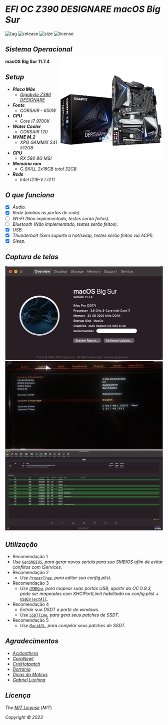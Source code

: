 # *EFI OC Z390 DESIGNARE macOS Big Sur*



![tag](https://img.shields.io/github/v/release/Gilberto-Mascena/Z390-DESIGNARE?include_prereleases)
![release](https://img.shields.io/github/release-date/Gilberto-Mascena/Z390-DESIGNARE)
![size](https://img.shields.io/github/repo-size/Gilberto-Mascena/Z390-DESIGNARE)
![license](https://img.shields.io/github/license/Gilberto-Mascena/Z390-DESIGNARE)
##

## *Sistema Operacional*

<img align="right" src="./Imagens/banner.png" alt="Z390 M GAMING" width="330">

**macOS** **Big Sur 11.7.4**

##

## *Setup*


- _**Placa Mãe**_
  - [*Gigabyte Z390 DESIGNARE*](https://www.gigabyte.com/br/Motherboard/Z390-DESIGNARE-rev-10#kf)
- _**Fonte**_
  - *CORSAIR - 650W*
- _**CPU**_
  - *Core I7 9700K*
- _**Water Cooler**_
  - *CORSAIR 120*
- _**NVME M.2**_
  - *XPG GAMMIX S41 512GB* 
- _**GPU**_
  - *RX 580 8G MSI*
- _**Memória ram**_
  - *G.SKILL 2x16GB total 32GB*
- _**Rede**_
  - *Intel I219-V / I211* 
##

## *O que funciona*

- [x] *Áudio.*
- [x] *Rede (ambas as portas de rede).*
- [ ] *WI-FI (Não implementado, testes serão feitos).*
- [ ] *Bluetooth (Não implementado, testes serão feitos).*
- [x] *USB.*
- [x] *Thunderbolt (Sem suporte a hot/swap, testes serão feitos via ACPI).*
- [x] *Sleep.*
##

## *Captura de telas*

![Sobre este Mac](./Imagens/about.jpeg)
![Bios](./Imagens/Bios.jpeg)
![Mapeamento USB](./Imagens/USBPorts.jpeg)
##

## *Utilização*

*  Recomendação 1
  * *Use [`GenSMBIOS`](https://github.com/corpnewt/GenSMBIOS), para gerar novos seriais para sua SMBIOS afim de evitar conflitos com iServices.*
* Recomendação 2
  * *Use [`ProperTree`](https://github.com/corpnewt/ProperTree), para editar sua config.plist.*     
* Recomendação 3
   * *Use [`USBMap`](https://github.com/corpnewt/USBMap), para mapear suas portas USB, apartir do OC 0.9.3, pode ser mapeadas com XHCIPortLimit habilitada no config.plist + [`USBInjectAll`](https://github.com/Sniki/OS-X-USB-Inject-All/releases).*
* Recomendação 4
  * *Extrair sua DSDT a partir do windows.*
  * *Use [`SSDTTime`](https://github.com/corpnewt/SSDTTime), para gera seus patches de SSDT.*    
* Recomendação 5
  * *Use [`MaciASL`](https://github.com/acidanthera/MaciASL), para compilar seus patches de SSDT.*
##

## *Agradecimentos*

- [*Acidanthera*](https://github.com/acidanthera)
- [*CorpNewt*](https://github.com/corpnewt)
- [*CrisHotpatch*](https://t.me/crishotpatch)
- [*Dortania*](https://dortania.github.io/OpenCore-Install-Guide/config.plist/coffee-lake.html#starting-point)
- [*Dicas do Mateus*](https://www.youtube.com/c/DicasdoMateus)
- [*Gabriel Luchina*](https://www.youtube.com/c/gabrielluchina)
##

## *Licença* 

*The* [*MIT License*](LICENSE.md) (*MIT*)

*Copyright :copyright: 2023* 
##